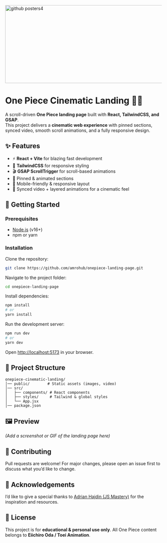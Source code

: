 <img width="750" height="250" alt="github posters4" src="https://github.com/user-attachments/assets/66d5235f-0000-4aaa-b700-3a3323b79776" />

# One Piece Cinematic Landing 🏴‍☠️

A scroll-driven **One Piece landing page** built with **React, TailwindCSS, and GSAP**.  
This project delivers a **cinematic web experience** with pinned sections, synced video, smooth scroll animations, and a fully responsive design.


## ✨ Features
- ⚡ **React + Vite** for blazing fast development
- 🎨 **TailwindCSS** for responsive styling
- 🎬 **GSAP ScrollTrigger** for scroll-based animations
- 📌 Pinned & animated sections
- 📱 Mobile-friendly & responsive layout
- 🎥 Synced video + layered animations for a cinematic feel



## 🚀 Getting Started

### Prerequisites
- [Node.js](https://nodejs.org/) (v16+)
- npm or yarn

### Installation
Clone the repository:

```bash
git clone https://github.com/amrohub/onepiece-landing-page.git
````

Navigate to the project folder:

```bash
cd onepiece-landing-page
```

Install dependencies:

```bash
npm install
# or
yarn install
```

Run the development server:

```bash
npm run dev
# or
yarn dev
```

Open [http://localhost:5173](http://localhost:5173) in your browser.


## 📂 Project Structure

```
onepiece-cinematic-landing/
│── public/        # Static assets (images, video)
│── src/
│   ├── components/ # React components
│   ├── styles/     # Tailwind & global styles
│   └── App.jsx
│── package.json
```

## 🖼️ Preview

*(Add a screenshot or GIF of the landing page here)*


## 🤝 Contributing

Pull requests are welcome! For major changes, please open an issue first to discuss what you’d like to change.


## 🙏 Acknowledgements

I’d like to give a special thanks to [Adrian Hajdin (JS Mastery)](https://github.com/adrianhajdin) for the inspiration and resources.


## 📜 License

This project is for **educational & personal use only**. All One Piece content belongs to **Eiichiro Oda / Toei Animation**.
